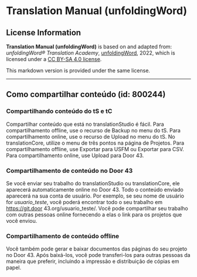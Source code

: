 # Translation Manual (unfoldingWord)

## License Information

**Translation Manual (unfoldingWord)** is based on and adapted from: _unfoldingWord® Translation Academy_, [unfoldingWord](https://unfoldingword.org/utw), 2022, which is licensed under a [CC BY-SA 4.0 license](https://creativecommons.org/licenses/by-sa/4.0/legalcode.en).

This markdown version is provided under the same license.



--------------------------------

## Como compartilhar conteúdo (id: 800244)

### Compartilhando conteúdo do tS e tC

Compartilhar conteúdo que está no translationStudio é fácil. Para compartilhamento offline, use o recurso de Backup no menu do tS. Para compartilhamento online, use o recurso de Upload no menu do tS. No translationCore, utilize o menu de três pontos na página de Projetos. Para compartilhamento offline, use Exportar para USFM ou Exportar para CSV. Para compartilhamento online, use Upload para Door 43\.

### Compartilhamento de conteúdo no Door 43

Se você enviar seu trabalho do translationStudio ou translationCore, ele aparecerá automaticamente online no Door 43\. Todo o conteúdo enviado aparecerá na sua conta de usuário. Por exemplo, se seu nome de usuário for *usuario\_teste*, você poderá encontrar todo o seu trabalho em https://git.door 43\.org/usuario\_teste/. Você pode compartilhar seu trabalho com outras pessoas online fornecendo a elas o link para os projetos que você enviou.

### Compartilhamento de conteúdo offline

Você também pode gerar e baixar documentos das páginas do seu projeto no Door 43\. Após baixá\-los, você pode transferi\-los para outras pessoas da maneira que preferir, incluindo a impressão e distribuição de cópias em papel.


